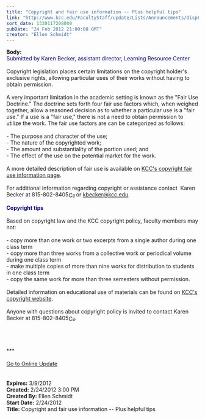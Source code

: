 ```yaml
---
title: "Copyright and fair use information -- Plus helpful tips"
link: "http://www.kcc.edu/FacultyStaff/update/Lists/Announcements/DispForm.aspx?ID=616"
sort_date: 1330117208000
pubDate: "24 Feb 2012 21:00:08 GMT"
creator: "Ellen Schmidt"
---
```


<div><b>Body:</b> <div class="ExternalClassEF302979F23C4DB593E2AB5A757A31A5"><div><font color="#000080">Submitted by Karen Becker, assistant director, Learning Resource Center</font></div>
<div> </div>
<div>Copyright legislation places certain limitations on the copyright holder's exclusive rights, allowing particular uses of their works without having to obtain permission. </div>
<div> </div>
<div>A very important limitation in the academic setting is known as the &quot;Fair Use Doctrine.&quot; The doctrine sets forth four fair use factors which, when weighed together, allow a reasoned decision as to whether a particular use is a &quot;fair use.&quot; If a use is a &quot;fair use,&quot; there is not a need to obtain permission to utilize the work. The fair use factors are can be categorized as follows:</div>
<div> </div>
<div>- The purpose and character of the use; <br />- The nature of the copyrighted work; <br />- The amount and substantiality of the portion used; and <br />- The effect of the use on the potential market for the work.</div>
<div> </div>
<div>A more detailed description of fair use is available on <a href="/FacultyStaff/copyright/Pages/fairuse.aspx">KCC's copyright fair use information page</a>.<br />  <br />For additional information regarding copyright or assistance contact  Karen Becker at <span style="white-space:nowrap" class="baec5a81-e4d6-4674-97f3-e9220f0136c1">815-802-8405<a style="border-bottom:medium none;position:static !important;border-left:medium none;margin:0px;width:16px;bottom:0px;display:inline;white-space:nowrap;float:none;height:16px;vertical-align:middle;overflow:hidden;border-top:medium none;top:0px;cursor:hand;right:0px;border-right:medium none;left:0px" title="Call: 815-802-8405" href="#"><img style="border-bottom:medium none;position:static !important;border-left:medium none;margin:0px;width:16px;bottom:0px;display:inline;white-space:nowrap;float:none;height:16px;vertical-align:middle;overflow:hidden;border-top:medium none;top:0px;cursor:hand;right:0px;border-right:medium none;left:0px" title="Call: 815-802-8405" /></a></span> or <a href="mailto:kbecker@kcc.edu">kbecker@kcc.edu</a>.</div>
<div> </div>
<div><strong><font color="#000080">Copyright tips</font></strong></div><strong><font color="#000080">
<div><br /></font></strong>Based on copyright law and the KCC copyright policy, faculty members may not:</div>
<div><br />- copy more than one work or two excerpts from a single author during one class term<br />- copy more than three works from a collective work or periodical volume during one class term<br />- make multiple copies of more than nine works for distribution to students in one class term<br />- copy the same work for more than three semesters without permission.</div>
<div> </div>
<div>Detailed information on educational use of materials can be found on <a href="/FacultyStaff/copyright/Pages/educationaluse.aspx">KCC's copyright website</a>. </div>
<div> </div>
<div>Anyone with questions about copyright policy is invited to contact Karen Becker at <span style="white-space:nowrap" class="baec5a81-e4d6-4674-97f3-e9220f0136c1">815-802-8405<a style="border-bottom:medium none;position:static !important;border-left:medium none;margin:0px;width:16px;bottom:0px;display:inline;white-space:nowrap;float:none;height:16px;vertical-align:middle;overflow:hidden;border-top:medium none;top:0px;cursor:hand;right:0px;border-right:medium none;left:0px" title="Call: 815-802-8405" href="#"><img style="border-bottom:medium none;position:static !important;border-left:medium none;margin:0px;width:16px;bottom:0px;display:inline;white-space:nowrap;float:none;height:16px;vertical-align:middle;overflow:hidden;border-top:medium none;top:0px;cursor:hand;right:0px;border-right:medium none;left:0px" title="Call: 815-802-8405" /></a></span>.</div>
<div><br />
<div> </div>
<div> </div>
<div> </div>
<div>***</div>
<div> </div>
<div><a href="/FacultyStaff/update/Pages/dailyupdate.aspx">Go to Online Update</a></div>
<div> </div>
<div> </div></div></div></div>
<div><b>Expires:</b> 3/9/2012</div>
<div><b>Created:</b> 2/24/2012 3:00 PM</div>
<div><b>Created By:</b> Ellen Schmidt</div>
<div><b>Start Date:</b> 2/24/2012</div>
<div><b>Title:</b> Copyright and fair use information -- Plus helpful tips</div>
